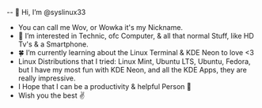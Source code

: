 -- 👋 Hi, I’m @syslinux33 
- You can call me Wov, or Wowka it's my Nickname. 
- 👀 I’m interested in Technic, ofc Computer, & all that normal Stuff, like HD Tv's & a Smartphone. 
- 🍀 I’m currently learning about the Linux Terminal & KDE Neon to love <3
- Linux Distributions that I tried: Linux Mint, Ubuntu LTS, Ubuntu, Fedora, but I have my most fun with KDE Neon, and all the KDE Apps, they are really impressive.
- I Hope that I can be a productivity & helpful Person 🤝
- Wish you the best ✌️
 
